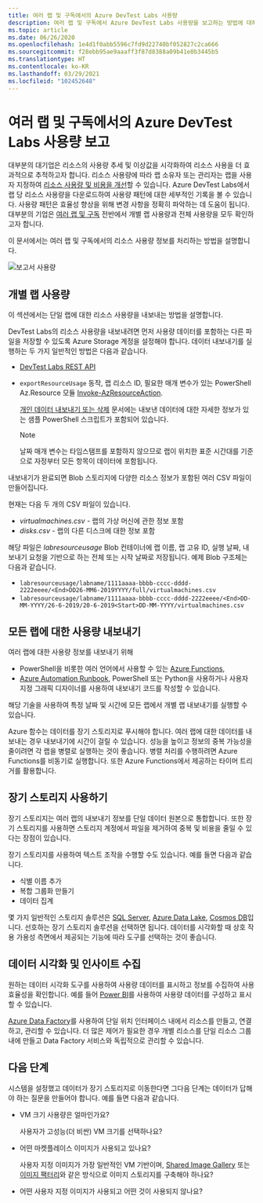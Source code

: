```yaml
---
title: 여러 랩 및 구독에서의 Azure DevTest Labs 사용량
description: 여러 랩 및 구독에서 Azure DevTest Labs 사용량을 보고하는 방법에 대해 알아봅니다.
ms.topic: article
ms.date: 06/26/2020
ms.openlocfilehash: 1e4d1f0abb5596c7fd9d22740bf052827c2ca666
ms.sourcegitcommit: f28ebb95ae9aaaff3f87d8388a09b41e0b3445b5
ms.translationtype: HT
ms.contentlocale: ko-KR
ms.lasthandoff: 03/29/2021
ms.locfileid: "102452648"
---
```

# <a name="report-azure-devtest-labs-usage-across-multiple-labs-and-subscriptions"></a>여러 랩 및 구독에서의 Azure DevTest Labs 사용량 보고

대부분의 대기업은 리소스의 사용량 추세 및 이상값을 시각화하여 리소스 사용을 더 효과적으로 추적하고자 합니다. 리소스 사용량에 따라 랩 소유자 또는 관리자는 랩을 사용자 지정하여 [리소스 사용량 및 비용을 개선](../cost-management-billing/cost-management-billing-overview.md)할 수 있습니다. Azure DevTest Labs에서 랩 당 리소스 사용량을 다운로드하여 사용량 패턴에 대한 세부적인 기록을 볼 수 있습니다. 사용량 패턴은 효율성 향상을 위해 변경 사항을 정확히 파악하는 데 도움이 됩니다. 대부분의 기업은 [여러 랩 및 구독](/azure/architecture/cloud-adoption/decision-guides/subscriptions/) 전반에서 개별 랩 사용량과 전체 사용량을 모두 확인하고자 합니다. 

이 문서에서는 여러 랩 및 구독에서의 리소스 사용량 정보를 처리하는 방법을 설명합니다.

![보고서 사용량](./media/report-usage-across-multiple-labs-subscriptions/report-usage.png)

## <a name="individual-lab-usage"></a>개별 랩 사용량

이 섹션에서는 단일 랩에 대한 리소스 사용량을 내보내는 방법을 설명합니다.

DevTest Labs의 리소스 사용량을 내보내려면 먼저 사용량 데이터를 포함하는 다른 파일을 저장할 수 있도록 Azure Storage 계정을 설정해야 합니다. 데이터 내보내기를 실행하는 두 가지 일반적인 방법은 다음과 같습니다.

* [DevTest Labs REST API](/rest/api/dtl/labs/exportresourceusage) 
* `exportResourceUsage` 동작, 랩 리소스 ID, 필요한 매개 변수가 있는 PowerShell Az.Resource 모듈 [Invoke-AzResourceAction](/powershell/module/az.resources/invoke-azresourceaction). 

    [개인 데이터 내보내기 또는 삭제](personal-data-delete-export.md) 문서에는 내보낸 데이터에 대한 자세한 정보가 있는 샘플 PowerShell 스크립트가 포함되어 있습니다. 

    > [!NOTE]
    > 날짜 매개 변수는 타임스탬프를 포함하지 않으므로 랩이 위치한 표준 시간대를 기준으로 자정부터 모든 항목이 데이터에 포함됩니다.

내보내기가 완료되면 Blob 스토리지에 다양한 리소스 정보가 포함된 여러 CSV 파일이 만들어집니다.
  
현재는 다음 두 개의 CSV 파일이 있습니다.

* *virtualmachines.csv* - 랩의 가상 머신에 관한 정보 포함
* *disks.csv* - 랩의 다른 디스크에 대한 정보 포함 

해당 파일은 *labresourceusage* Blob 컨테이너에 랩 이름, 랩 고유 ID, 실행 날짜, 내보내기 요청을 기반으로 하는 전체 또는 시작 날짜로 저장됩니다. 예제 Blob 구조체는 다음과 같습니다.

* `labresourceusage/labname/1111aaaa-bbbb-cccc-dddd-2222eeee/<End>DD26-MM6-2019YYYY/full/virtualmachines.csv`
* `labresourceusage/labname/1111aaaa-bbbb-cccc-dddd-2222eeee/<End>DD-MM-YYYY/26-6-2019/20-6-2019<Start>DD-MM-YYYY/virtualmachines.csv`

## <a name="exporting-usage-for-all-labs"></a>모든 랩에 대한 사용량 내보내기

여러 랩에 대한 사용량 정보를 내보내기 위해 

* PowerShell을 비롯한 여러 언어에서 사용할 수 있는 [Azure Functions](../azure-functions/index.yml), 
* [Azure Automation Runbook](../automation/index.yml), PowerShell 또는 Python을 사용하거나 사용자 지정 그래픽 디자이너를 사용하여 내보내기 코드를 작성할 수 있습니다.

해당 기술을 사용하여 특정 날짜 및 시간에 모든 랩에서 개별 랩 내보내기를 실행할 수 있습니다. 

Azure 함수는 데이터를 장기 스토리지로 푸시해야 합니다. 여러 랩에 대한 데이터를 내보내는 경우 내보내기에 시간이 걸릴 수 있습니다. 성능을 높이고 정보의 중복 가능성을 줄이려면 각 랩을 병렬로 실행하는 것이 좋습니다. 병렬 처리를 수행하려면 Azure Functions를 비동기로 실행합니다. 또한 Azure Functions에서 제공하는 타이머 트리거를 활용합니다.

## <a name="using-a-long-term-storage"></a>장기 스토리지 사용하기

장기 스토리지는 여러 랩의 내보내기 정보를 단일 데이터 원본으로 통합합니다. 또한 장기 스토리지를 사용하면 스토리지 계정에서 파일을 제거하여 중복 및 비용을 줄일 수 있다는 장점이 있습니다. 

장기 스토리지를 사용하여 텍스트 조작을 수행할 수도 있습니다. 예를 들면 다음과 같습니다. 

* 식별 이름 추가
* 복합 그룹화 만들기
* 데이터 집계

몇 가지 일반적인 스토리지 솔루션은 [SQL Server](https://azure.microsoft.com/services/sql-database/), [Azure Data Lake](https://azure.microsoft.com/services/storage/data-lake-storage/), [Cosmos DB](https://azure.microsoft.com/services/cosmos-db/)입니다. 선호하는 장기 스토리지 솔루션을 선택하면 됩니다. 데이터를 시각화할 때 상호 작용 가용성 측면에서 제공되는 기능에 따라 도구를 선택하는 것이 좋습니다.

## <a name="visualizing-data-and-gathering-insights"></a>데이터 시각화 및 인사이트 수집

원하는 데이터 시각화 도구를 사용하여 사용량 데이터를 표시하고 정보를 수집하여 사용 효율성을 확인합니다. 예를 들어 [Power BI](/power-bi/power-bi-overview)를 사용하여 사용량 데이터를 구성하고 표시할 수 있습니다. 

[Azure Data Factory](https://azure.microsoft.com/services/data-factory/)를 사용하여 단일 위치 인터페이스 내에서 리소스를 만들고, 연결하고, 관리할 수 있습니다. 더 많은 제어가 필요한 경우 개별 리소스를 단일 리소스 그룹 내에 만들고 Data Factory 서비스와 독립적으로 관리할 수 있습니다.  

## <a name="next-steps"></a>다음 단계

시스템을 설정했고 데이터가 장기 스토리지로 이동한다면 그다음 단계는 데이터가 답해야 하는 질문을 만들어야 합니다. 예를 들면 다음과 같습니다. 

-   VM 크기 사용량은 얼마인가요?

    사용자가 고성능(더 비싼) VM 크기를 선택하나요?
-   어떤 마켓플레이스 이미지가 사용되고 있나요?

    사용자 지정 이미지가 가장 일반적인 VM 기반이며, [Shared Image Gallery](../virtual-machines/shared-image-galleries.md) 또는 [이미지 팩터리](image-factory-create.md)와 같은 방식으로 이미지 스토리지를 구축해야 하나요?
-   어떤 사용자 지정 이미지가 사용되고 어떤 것이 사용되지 않나요?